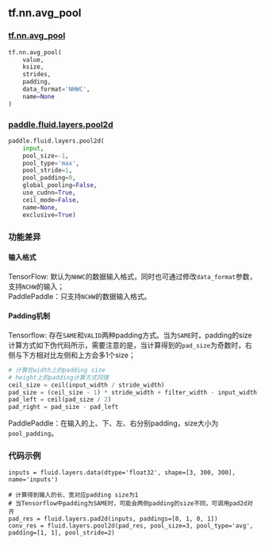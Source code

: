 ## tf.nn.avg_pool

### [tf.nn.avg_pool](https://www.tensorflow.org/versions/r1.10/api_docs/python/tf/nn/avg_pool)

``` python
tf.nn.avg_pool(
    value,
    ksize,
    strides,
    padding,
    data_format='NHWC',
    name=None
)
```


### [paddle.fluid.layers.pool2d](http://paddlepaddle.org/documentation/docs/en/1.3/api/layers.html#permalink-116-pool2d)
``` python
paddle.fluid.layers.pool2d(
    input, 
    pool_size=-1, 
    pool_type='max', 
    pool_stride=1, 
    pool_padding=0, 
    global_pooling=False, 
    use_cudnn=True, 
    ceil_mode=False, 
    name=None, 
    exclusive=True)
```
### 功能差异

#### 输入格式
TensorFlow: 默认为`NHWC`的数据输入格式，同时也可通过修改`data_format`参数，支持`NCHW`的输入；  
PaddlePaddle：只支持`NCHW`的数据输入格式。

#### Padding机制

Tensorflow: 存在`SAME`和`VALID`两种padding方式。当为`SAME`时，padding的size计算方式如下伪代码所示，需要注意的是，当计算得到的`pad_size`为奇数时，右侧与下方相对比左侧和上方会多1个size；
``` python
# 计算在width上的padding size
# height上的padding计算方式同理
ceil_size = ceil(input_width / stride_width)
pad_size = (ceil_size - 1) * stride_width + filter_width - input_width
pad_left = ceil(pad_size / 2)
pad_right = pad_size - pad_left
```
PaddlePaddle：在输入的上、下、左、右分别padding，size大小为`pool_padding`。

### 代码示例
```
inputs = fluid.layers.data(dtype='float32', shape=[3, 300, 300], name='inputs')

# 计算得到输入的长、宽对应padding size为1
# 当Tensorflow中padding为SAME时，可能会两侧padding的size不同，可调用pad2d对齐
pad_res = fluid.layers.pad2d(inputs, paddings=[0, 1, 0, 1])
conv_res = fluid.layers.pool2d(pad_res, pool_size=3, pool_type='avg', padding=[1, 1], pool_stride=2)
```
